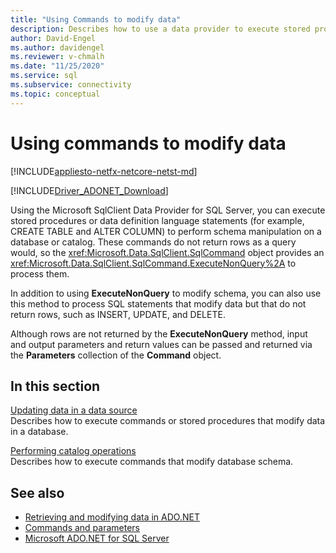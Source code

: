 ```yaml
---
title: "Using Commands to modify data"
description: Describes how to use a data provider to execute stored procedures or data definition language (DDL) statements.
author: David-Engel
ms.author: davidengel
ms.reviewer: v-chmalh
ms.date: "11/25/2020"
ms.service: sql
ms.subservice: connectivity
ms.topic: conceptual
---
```

# Using commands to modify data

[!INCLUDE[appliesto-netfx-netcore-netst-md](../../includes/appliesto-netfx-netcore-netst-md.md)]

[!INCLUDE[Driver_ADONET_Download](../../includes/driver_adonet_download.md)]

Using the Microsoft SqlClient Data Provider for SQL Server, you can execute stored procedures or data definition language statements (for example, CREATE TABLE and ALTER COLUMN) to perform schema manipulation on a database or catalog. These commands do not return rows as a query would, so the <xref:Microsoft.Data.SqlClient.SqlCommand> object provides an <xref:Microsoft.Data.SqlClient.SqlCommand.ExecuteNonQuery%2A> to process them.

In addition to using **ExecuteNonQuery** to modify schema, you can also use this method to process SQL statements that modify data but that do not return rows, such as INSERT, UPDATE, and DELETE.

Although rows are not returned by the **ExecuteNonQuery** method, input and output parameters and return values can be passed and returned via the **Parameters** collection of the **Command** object.

## In this section

[Updating data in a data source](update-data-inside-data-source.md)  
Describes how to execute commands or stored procedures that modify data in a database.

[Performing catalog operations](perform-catalog-operations.md)  
Describes how to execute commands that modify database schema.

## See also

- [Retrieving and modifying data in ADO.NET](retrieving-modifying-data.md)
- [Commands and parameters](commands-parameters.md)
- [Microsoft ADO.NET for SQL Server](microsoft-ado-net-sql-server.md)
